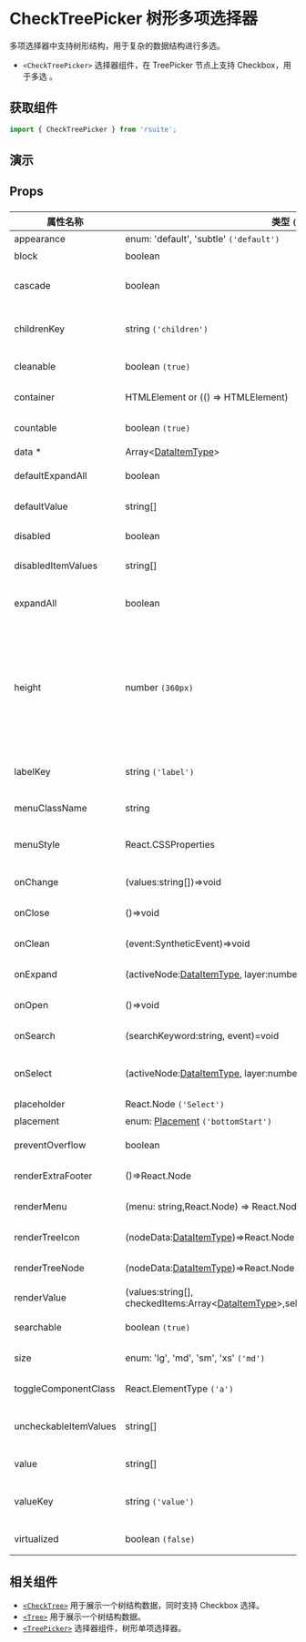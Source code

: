 # CheckTreePicker 树形多项选择器

多项选择器中支持树形结构，用于复杂的数据结构进行多选。

- `<CheckTreePicker>` 选择器组件，在 TreePicker 节点上支持 Checkbox，用于多选 。

## 获取组件

```js
import { CheckTreePicker } from 'rsuite';
```

## 演示

<!--{demo}-->

## Props

### <CheckTreePicker>

| 属性名称              | 类型 `(默认值)`                                                                                            | 描述                                                                            |
| --------------------- | ---------------------------------------------------------------------------------------------------------- | ------------------------------------------------------------------------------- |
| appearance            | enum: 'default', 'subtle' `('default')`                                                                    | 设置外观                                                                        |
| block                 | boolean                                                                                                    | 堵塞整行                                                                        |
| cascade               | boolean                                                                                                    | checktree 是否级联选择                                                          |
| childrenKey           | string `('children')`                                                                                      | tree 数据结构 children 属性名称                                                 |
| cleanable             | boolean `(true)`                                                                                           | 是否可以清楚                                                                    |
| container             | HTMLElement or (() => HTMLElement)                                                                         | 设置渲染的容器                                                                  |
| countable             | boolean `(true)`                                                                                           | 是否显示已选项的计数                                                            |
| data \*               | Array&lt;[DataItemType](#types)&gt;                                                                        | tree 数据                                                                       |
| defaultExpandAll      | boolean                                                                                                    | 默认展开所有节点                                                                |
| defaultValue          | string[]                                                                                                   | 默认选中的值                                                                    |
| disabled              | boolean                                                                                                    | 是否禁用 Picker                                                                 |
| disabledItemValues    | string[]                                                                                                   | 禁用节点列表                                                                    |
| expandAll             | boolean                                                                                                    | (受控)展示/收起所有节点                                                         |
| height                | number `(360px)`                                                                                           | menu 的高度。当设置了 virtualized 为 true 时， 可以通过 height 控制 menu 的高度 |
| labelKey              | string `('label')`                                                                                         | tree 数据结构 label 属性名称                                                    |
| menuClassName         | string                                                                                                     | 选项菜单的 className                                                            |
| menuStyle             | React.CSSProperties                                                                                        | 应用于菜单 DOM 节点的 style                                                     |
| onChange              | (values:string[])=>void                                                                                    | 数据改变的回调函数                                                              |
| onClose               | ()=>void                                                                                                   | 关闭的回调函数                                                                  |
| onClean               | (event:SyntheticEvent)=>void                                                                               | 值清理时触发回调                                                                |
| onExpand              | (activeNode:[DataItemType](#types), layer:number, concat:(data, children)=>Array)=>void                    | 树节点展示时的回调                                                              |
| onOpen                | ()=>void                                                                                                   | 展开的回调函数                                                                  |
| onSearch              | (searchKeyword:string, event)=void                                                                         | 搜索回调函数                                                                    |
| onSelect              | (activeNode:[DataItemType](#types), layer:number, values:string[])=>void                                   | 选择树节点后的回调函数                                                          |
| placeholder           | React.Node `('Select')`                                                                                    | 占位符                                                                          |
| placement             | enum: [Placement](#types) `('bottomStart')`                                                                | 打开位置                                                                        |
| preventOverflow       | boolean                                                                                                    | 防止浮动元素溢出                                                                |
| renderExtraFooter     | ()=>React.Node                                                                                             | 自定义页脚内容                                                                  |
| renderMenu            | (menu: string,React.Node) => React.Node                                                                    | 自定义渲染菜单                                                                  |
| renderTreeIcon        | (nodeData:[DataItemType](#types))=>React.Node                                                              | 自定义渲染 图标                                                                 |
| renderTreeNode        | (nodeData:[DataItemType](#types))=>React.Node                                                              | 自定义渲染 tree 节点                                                            |
| renderValue           | (values:string[], checkedItems:Array&lt;[DataItemType](#types)&gt;,selectedElement:React.Node)=>React.Node | 自定义渲染 placeholder                                                          |
| searchable            | boolean `(true)`                                                                                           | 是否显示搜索框                                                                  |
| size                  | enum: 'lg', 'md', 'sm', 'xs' `('md')`                                                                      | 设置组件尺寸                                                                    |
| toggleComponentClass  | React.ElementType `('a')`                                                                                  | 为组件自定义元素类型                                                            |
| uncheckableItemValues | string[]                                                                                                   | 设置不显示复选框的选项值                                                        |
| value                 | string[]                                                                                                   | 当前选中的值                                                                    |
| valueKey              | string `('value')`                                                                                         | tree 数据结构 value 属性名称                                                    |
| virtualized           | boolean `(false)`                                                                                          | 是否开启虚拟列表                                                                |

## 相关组件

- [`<CheckTree>`](./check-tree) 用于展示一个树结构数据，同时支持 Checkbox 选择。
- [`<Tree>`](./tree) 用于展示一个树结构数据。
- [`<TreePicker>`](./tree-picker) 选择器组件，树形单项选择器。
